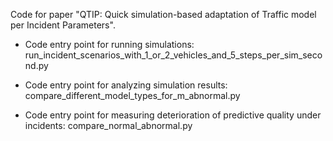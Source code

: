 Code for paper "QTIP: Quick simulation-based adaptation of Traffic model per Incident Parameters".

* Code entry point for running simulations:
run_incident_scenarios_with_1_or_2_vehicles_and_5_steps_per_sim_second.py

* Code entry point for analyzing simulation results:
compare_different_model_types_for_m_abnormal.py

* Code entry point for measuring deterioration of predictive quality under incidents:
compare_normal_abnormal.py
